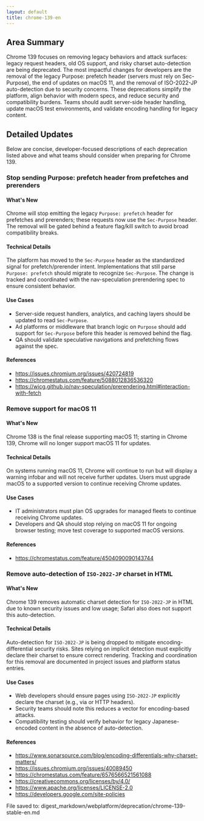 ```yaml
---
layout: default
title: chrome-139-en
---
```


## Area Summary

Chrome 139 focuses on removing legacy behaviors and attack surfaces: legacy request headers, old OS support, and risky charset auto-detection are being deprecated. The most impactful changes for developers are the removal of the legacy Purpose: prefetch header (servers must rely on Sec-Purpose), the end of updates on macOS 11, and the removal of ISO-2022-JP auto-detection due to security concerns. These deprecations simplify the platform, align behavior with modern specs, and reduce security and compatibility burdens. Teams should audit server-side header handling, update macOS test environments, and validate encoding handling for legacy content.

## Detailed Updates

Below are concise, developer-focused descriptions of each deprecation listed above and what teams should consider when preparing for Chrome 139.

### Stop sending Purpose: prefetch header from prefetches and prerenders

#### What's New
Chrome will stop emitting the legacy `Purpose: prefetch` header for prefetches and prerenders; these requests now use the `Sec-Purpose` header. The removal will be gated behind a feature flag/kill switch to avoid broad compatibility breaks.

#### Technical Details
The platform has moved to the `Sec-Purpose` header as the standardized signal for prefetch/prerender intent. Implementations that still parse `Purpose: prefetch` should migrate to recognize `Sec-Purpose`. The change is tracked and coordinated with the nav-speculation prerendering spec to ensure consistent behavior.

#### Use Cases
- Server-side request handlers, analytics, and caching layers should be updated to read `Sec-Purpose`.
- Ad platforms or middleware that branch logic on `Purpose` should add support for `Sec-Purpose` before this header is removed behind the flag.
- QA should validate speculative navigations and prefetching flows against the spec.

#### References
- https://issues.chromium.org/issues/420724819
- https://chromestatus.com/feature/5088012836536320
- https://wicg.github.io/nav-speculation/prerendering.html#interaction-with-fetch

### Remove support for macOS 11

#### What's New
Chrome 138 is the final release supporting macOS 11; starting in Chrome 139, Chrome will no longer support macOS 11 for updates.

#### Technical Details
On systems running macOS 11, Chrome will continue to run but will display a warning infobar and will not receive further updates. Users must upgrade macOS to a supported version to continue receiving Chrome updates.

#### Use Cases
- IT administrators must plan OS upgrades for managed fleets to continue receiving Chrome updates.
- Developers and QA should stop relying on macOS 11 for ongoing browser testing; move test coverage to supported macOS versions.

#### References
- https://chromestatus.com/feature/4504090090143744

### Remove auto-detection of `ISO-2022-JP` charset in HTML

#### What's New
Chrome 139 removes automatic charset detection for `ISO-2022-JP` in HTML due to known security issues and low usage; Safari also does not support this auto-detection.

#### Technical Details
Auto-detection for `ISO-2022-JP` is being dropped to mitigate encoding-differential security risks. Sites relying on implicit detection must explicitly declare their charset to ensure correct rendering. Tracking and coordination for this removal are documented in project issues and platform status entries.

#### Use Cases
- Web developers should ensure pages using `ISO-2022-JP` explicitly declare the charset (e.g., via <meta charset> or HTTP headers).
- Security teams should note this reduces a vector for encoding-based attacks.
- Compatibility testing should verify behavior for legacy Japanese-encoded content in the absence of auto-detection.

#### References
- https://www.sonarsource.com/blog/encoding-differentials-why-charset-matters/
- https://issues.chromium.org/issues/40089450
- https://chromestatus.com/feature/6576566521561088
- https://creativecommons.org/licenses/by/4.0/
- https://www.apache.org/licenses/LICENSE-2.0
- https://developers.google.com/site-policies

File saved to: digest_markdown/webplatform/deprecation/chrome-139-stable-en.md
